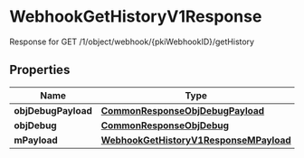 

# WebhookGetHistoryV1Response

Response for GET /1/object/webhook/{pkiWebhookID}/getHistory

## Properties

| Name | Type | Description | Notes |
|------------ | ------------- | ------------- | -------------|
|**objDebugPayload** | [**CommonResponseObjDebugPayload**](CommonResponseObjDebugPayload.md) |  |  |
|**objDebug** | [**CommonResponseObjDebug**](CommonResponseObjDebug.md) |  |  [optional] |
|**mPayload** | [**WebhookGetHistoryV1ResponseMPayload**](WebhookGetHistoryV1ResponseMPayload.md) |  |  |




